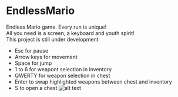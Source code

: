 # EndlessMario
Endless Mario game. Every run is unique! <br/>
All you need is a screen, a keyboard and youth spirit! <br/>
This project is still under development
- Esc for pause
- Arrow keys for movement
- Space for jump
- 1 to 6 for weapont selection in inventory
- QWERTY for weapon selection in chest
- Enter to swap highlighted weapons between chest and inventory
- S to open a chest
![alt text](https://serving.photos.photobox.com/359163017468f52cf453a24e9177a71f92ee57fa970b1ae5eff48a4ef23aee74aa06bf4e.jpg)

